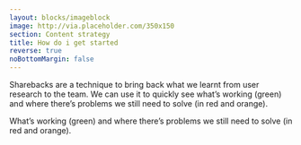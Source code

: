 ```yaml
---
layout: blocks/imageblock
image: http://via.placeholder.com/350x150
section: Content strategy
title: How do i get started
reverse: true
noBottomMargin: false
---
```

Sharebacks are a technique to bring back what we learnt from user research to the team. We can use it to quickly see what’s working (green) and where there’s problems we still need to solve (in red and orange).

What’s working (green) and where there’s problems we still need to solve (in red and orange).
